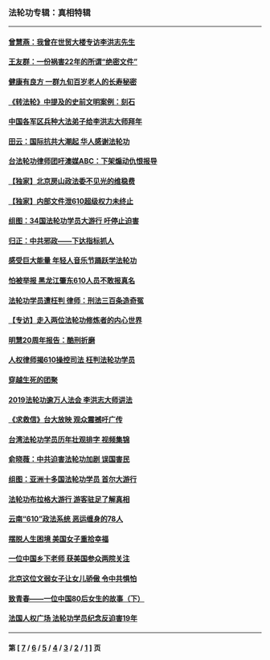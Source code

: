 ### 法轮功专辑：真相特辑
---
#### [曾慧燕：我曾在世贸大楼专访李洪志先生](../../pages/nf4389/n12898729.md?07050430) 
#### [王友群：一份祸害22年的所谓“绝密文件”](../../pages/nf4389/n12871750.md?07050430) 
#### [健康有良方 一群九旬百岁老人的长寿秘密](../../pages/nf4389/n12847475.md?07050430) 
#### [《转法轮》中提及的史前文明案例：刻石](../../pages/nf4389/n12758577.md?07050430) 
#### [中国各军区兵种大法弟子给李洪志大师拜年](../../pages/nf4389/n12750047.md?07050430) 
#### [田云：国际抗共大潮起 华人感谢法轮功](../../pages/nf4389/n12357708.md?07050430) 
#### [台法轮功律师团吁澳媒ABC：下架煽动仇恨报导](../../pages/nf4389/n12279917.md?07050430) 
#### [【独家】北京房山政法委不见光的维稳费](../../pages/nf4389/n12031979.md?07050430) 
#### [【独家】内部文件泄610超级权力未终止](../../pages/nf4389/n12023895.md?07050430) 
#### [组图：34国法轮功学员大游行 吁停止迫害](../../pages/nf4389/n11492658.md?07050430) 
#### [归正：中共邪政——下达指标抓人](../../pages/nf4389/n11474770.md?07050430) 
#### [感受巨大能量 年轻人音乐节踊跃学法轮功](../../pages/nf4389/n11441981.md?07050430) 
#### [怕被举报 黑龙江肇东610人员不敢报真名](../../pages/nf4389/n11436499.md?07050430) 
#### [法轮功学员遭枉判 律师：刑法三百条造奇冤](../../pages/nf4389/n11433943.md?07050430) 
#### [【专访】走入两位法轮功修炼者的内心世界](../../pages/nf4389/n11415623.md?07050430) 
#### [明慧20周年报告：酷刑折磨](../../pages/nf4389/n11387954.md?07050430) 
#### [人权律师揭610操控司法 枉判法轮功学员](../../pages/nf4389/n11313370.md?07050430) 
#### [穿越生死的团聚](../../pages/nf4389/n11258922.md?07050430) 
#### [2019法轮功逾万人法会 李洪志大师讲法](../../pages/nf4389/n11265303.md?07050430) 
#### [《求救信》台大放映 观众震撼吁广传](../../pages/nf4389/n10922251.md?07050430) 
#### [台湾法轮功学员历年壮观排字 视频集锦](../../pages/nf4389/n10878789.md?07050430) 
#### [俞晓薇：中共迫害法轮功加剧 误国害民](../../pages/nf4389/n10859260.md?07050430) 
#### [组图：亚洲十多国法轮功学员 首尔大游行](../../pages/nf4389/n10781149.md?07050430) 
#### [法轮功布拉格大游行 游客驻足了解真相](../../pages/nf4389/n10749360.md?07050430) 
#### [云南“610”政法系统 恶运缠身的78人](../../pages/nf4389/n10747534.md?07050430) 
#### [摆脱人生困境 美国女子重拾幸福](../../pages/nf4389/n10688678.md?07050430) 
#### [一位中国乡下老师 获美国参众两院关注](../../pages/nf4389/n10683927.md?07050430) 
#### [北京这位文弱女子让女儿骄傲 令中共惧怕](../../pages/nf4389/n10668341.md?07050430) 
#### [致青春——一位中国80后女生的故事（下）](../../pages/nf4389/n10642721.md?07050430) 
#### [法国人权广场 法轮功学员纪念反迫害19年](../../pages/nf4389/n10586601.md?07050430) 

---
#### 第 [ [7](./7.md?07050430) / [6](./6.md?07050430) / [5](./5.md?07050430) / [4](./4.md?07050430) / [3](./3.md?07050430) / [2](./2.md?07050430) / [1](./1.md?07050430) ] 页
